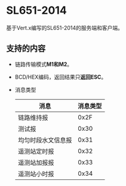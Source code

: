 # SL651-2014
基于Vert.x编写的SL651-2014的服务端和客户端。
## 支持的内容
- 链路传输模式**M1和M2**。
- BCD/HEX编码，返回结果只**返回ESC**。
- 消息类型

  | 消息        | 消息类型 |
  	| --------- | ---- |
  | 链路维持报     | 0x2F |
  | 测试报       | 0x30 |
  | 均匀时段水文信息报 | 0x31 |
  | 遥测站定时报    | 0x32 |
  | 遥测站加报报    | 0x33 |
  | 遥测站小时报    | 0x34 |

